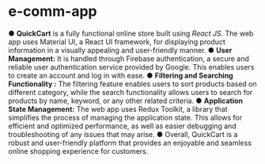 # e-comm-app
● **QuickCart** is a fully functional online store built using *React JS*. The web app uses Material UI, a React UI
framework, for displaying product information in a visually appealing and user-friendly manner. 
● **User Management:** It is handled through Firebase authentication, a secure and reliable user authentication service provided by Google. This enables users to create an account and log in with ease. 
● **Filtering and Searching Functionality :** The filtering feature enables users to sort products based on different category, while the search functionality allows users to search for products by name, keyword, or any other related criteria.
● **Application State Management:** The web app uses Redux Toolkit, a library that simplifies the process of managing the application state. This allows for efficient and optimized performance, as well as easier debugging and troubleshooting of any issues that may arise. 
● Overall, QuickCart is a robust and user-friendly platform that provides an enjoyable and seamless online
shopping experience for customers.
